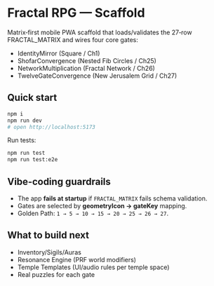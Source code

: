 # Fractal RPG — Scaffold

Matrix‑first mobile PWA scaffold that loads/validates the 27‑row FRACTAL_MATRIX and wires four core gates:
- IdentityMirror (Square / Ch1)
- ShofarConvergence (Nested Fib Circles / Ch25)
- NetworkMultiplication (Fractal Network / Ch26)
- TwelveGateConvergence (New Jerusalem Grid / Ch27)

## Quick start
```bash
npm i
npm run dev
# open http://localhost:5173
```
Run tests:
```bash
npm run test
npm run test:e2e
```

## Vibe‑coding guardrails
- The app **fails at startup** if `FRACTAL_MATRIX` fails schema validation.
- Gates are selected by **geometryIcon → gateKey** mapping.
- Golden Path: `1 → 5 → 10 → 15 → 20 → 25 → 26 → 27`.

## What to build next
- Inventory/Sigils/Auras
- Resonance Engine (PRF world modifiers)
- Temple Templates (UI/audio rules per temple space)
- Real puzzles for each gate
